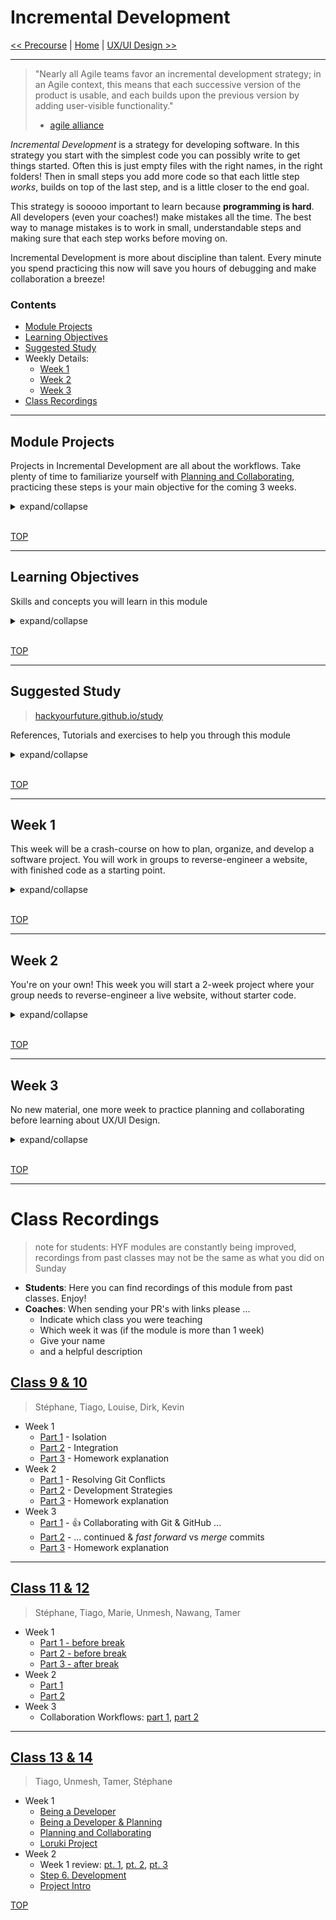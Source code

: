 # Incremental Development

[<< Precourse](https://github.com/hackyourfuturebelgium/precourse) | [Home](https://home.hackyourfuture.be) | [UX/UI Design >>](https://github.com/hackyourfuturebelgium/ux-ui-design)

---

> "Nearly all Agile teams favor an incremental development strategy;
> in an Agile context, this means that each successive version of the product is usable,
> and each builds upon the previous version by adding user-visible functionality."
>
> - [agile alliance](https://www.agilealliance.org/glossary/incremental-development)

_Incremental Development_ is a strategy for developing software. In this strategy you start with the simplest code you can possibly write to get things started. Often this is just empty files with the right names, in the right folders! Then in small steps you add more code so that each little step _works_, builds on top of the last step, and is a little closer to the end goal.

This strategy is sooooo important to learn because **programming is hard**. All developers (even your coaches!) make mistakes all the time. The best way to manage mistakes is to work in small, understandable steps and making sure that each step works before moving on.

Incremental Development is more about discipline than talent. Every minute you spend practicing this now will save you hours of debugging and make collaboration a breeze!

### Contents

- [Module Projects](#module-projects)
- [Learning Objectives](#learning-objectives)
- [Suggested Study](#suggested-study)
- Weekly Details:
  - [Week 1](#week-1)
  - [Week 2](#week-2)
  - [Week 3](#week-3)
- [Class Recordings](#class-recordings)

---

## Module Projects

Projects in Incremental Development are all about the workflows. Take plenty of time to familiarize yourself with [Planning and Collaborating](./planning-and-collaborating), practicing these steps is your main objective for the coming 3 weeks.

<details>
<summary>expand/collapse</summary>
<br>

In the first weeks it's likely that you'll spend as much time figuring out how to plan and work with Git/GitHub as you will spend writing code. _This is totally normal and OK!_ Working like a developer takes time and practice to get good at, and at this point in your learning it's even more important than mastering HTML & CSS!

So on days when you find yourself spending a couple hours struggling with branches, trying to push your homework or create an issue, remind yourself that it's all time well spent. Mastering these skills _now_ will free your time _later_ to focus on studying the more interesting and challenging skills in this course.

Developing a working web site is not enough! You will be expected to submit a development strategy and complete repository, cleanly developed with one branch per step. The goal of these projects is to practice planning and building clean projects in a structured way. The goal of these projects _is not_ to build the fanciest most beautiful website, to use all the latest CSS tricks, or to use cool libraries.

Here's a short list of do's and don'ts that can help you stay on track:

### Do

- ... ask for help early and often
- ... pay as much attention to your branches & repository as your code
- ... be very careful about your CSS classes, selectors and id's
- ... properly format your code
- ... find the simplest solution to each task in your projects

### Don't

- ... think that your site can be pretty enough to make up for messy code
- ... make any steps of your project do less _or more_ than is described in the strategy
- ... move on to the next step before the previous one is finished

</details>
<br>

[TOP](#incremental-development)

---

## Learning Objectives

Skills and concepts you will learn in this module

<details>
<summary>expand/collapse</summary>

### Incremental Development

- Breaking large web-sites into small, manageable tasks
- Sharing tasks between group members

### Git

- Pulling & pushing specific branches
- Atomic commits with meaningful messages
- Branching and merging

### GitHub

- Using Pull Requests for code review
- Using Project Boards to track projects
- Using Issues to organize and discuss tasks

### Command Line Interface

- Navigating directories: `cd`, `ls`, `pwd`
- Creating & removing files and directories

### Visual Studio Code

- Using plugins for efficient development
- Using linters & code formatters (plugins)
- Using the integrated terminal

### DOM: Basic Life-cycle

1. **Source Code**: HTML & CSS files you edit in VSC
1. **Document Object Model**: What you see in the DevTools inspector
1. **Rendered Page**: What you see in the main browser window

### Browser DevTools

- Finding the source for a website
- Inspecting a specific DOM Element
- Replicating styles and layout

### HTML & CSS

- Use clear and consistent code formatting
- Meaningful names for classes & id's
- Correct usage of CSS selectors
- Responsive, mobile first development
- Accessible Rich Internet Applications (ARIA)

</details>
<br>

[TOP](#incremental-development)

---

## Suggested Study

> [hackyourfuture.github.io/study](https://hackyourfuture.github.io/study)

References, Tutorials and exercises to help you through this module

<details>
<summary>expand/collapse</summary>
<br>

> https://htmlpreview.github.io/ - see a live demo of any branch

### Incremental Development

- [What is this?](https://www.youtube.com/watch?v=GzzkpAOxHXs)
- [Agile Development by Cartoon](https://www.youtube.com/watch?v=Z9QbYZh1YXY&list=PLBUu5aGDLKnbeEx8U-5r436bw6p9wv1rS)
- [Atlassian](https://www.atlassian.com/team-playbook/plays), [Team Playbook](https://www.atlassian.com/team-playbook/plays)
- [Splitting User Stories](https://www.youtube.com/watch?v=EDT0HMtDwYI)
- [Three key parts](https://www.youtube.com/watch?v=ctFzjMygaRo)

### Git & GitHub

- [learngitbranching](https://learngitbranching.js.org)
- [git & github for poets](https://www.youtube.com/watch?v=BCQHnlnPusY&list=PLRqwX-V7Uu6ZF9C0YMKuns9sLDzK6zoiV)
- lab.github.com:
  - [First Day on GitHub](https://lab.github.com/githubtraining/first-day-on-github)
  - [First Week on GitHub](https://lab.github.com/githubtraining/first-week-on-github)
- [The Net Ninja](https://www.youtube.com/watch?v=QV0kVNvkMxc&list=PL4cUxeGkcC9goXbgTDQ0n_4TBzOO0ocPR&index=8)
- [git-it](https://github.com/jlord/git-it-electron/)
- [Understand how to use Atomic Commits](https://curiousprogrammer.io/blog/how-to-craft-your-changes-into-small-atomic-commits-using-git)

### Command Line Interface

- [Jesse Showalter](https://www.youtube.com/watch?v=5XgBd6rjuDQ)
- CLI games:
  - [bashcrawl](https://gitlab.com/slackermedia/bashcrawl/) - clone & play
  - [Terminus](https://web.mit.edu/mprat/Public/web/Terminus/Web/main.html) - online
  - [iTerm](https://sr6033.github.io/lterm/) - online
- [A huge cheat sheet](https://gist.github.com/LeCoupa/122b12050f5fb267e75f)
- [study.hyf.be](https://study.hackyourfuture.be/cli)

### Writing READMEs

- [makeareadme.com](https://www.makeareadme.com/)
- [bulldogjob](https://bulldogjob.com/news/449-how-to-write-a-good-readme-for-your-github-project)
- [meakaakka](https://medium.com/@meakaakka/a-beginners-guide-to-writing-a-kickass-readme-7ac01da88ab3)

### DevTools and the DOM

- [How to inspect an element](https://www.lifewire.com/get-inspect-element-tool-for-browser-756549)
- [inspecting-the-dom](https://hackyourfuturebelgium.github.io/inspecting-the-dom/)
- [Modify the DOM. (does the source change?)](https://zapier.com/blog/inspect-element-tutorial/)

### HTML & CSS

- FCC, Responsive Web Design: [exercises](https://www.freecodecamp.org/learn), [video](https://www.youtube.com/watch?v=srvUrASNj0s)
- [mmtuts: HTML & CSS](https://www.youtube.com/watch?v=TKYsuU86-DQ&list=PL0eyrZgxdwhwNC5ppZo_dYGVjerQY3xYU)
- [CSS Games](https://study.hackyourfuture.be/html-css/css#games-to-learn-css)
- :egg: [html-css-git-exercises](https://github.com/hackyourfuturebelgium/html-css-git-exercises)
- :hatching_chick: [HTML-CSS-Practice-Problems](https://github.com/DevMountain/HTML-CSS-Practice-Problems)
- :hatched_chick: [css-exercises](https://github.com/dangodev/css-exercises)

### Collaborating on GitHub

- [Adding collaborators to a repository](https://www.youtube.com/watch?v=p49LRx3hYI8)
- [about code reviews](https://help.github.com/en/github/collaborating-with-issues-and-pull-requests/about-pull-request-reviews)
- [requesting a code review](https://help.github.com/en/github/collaborating-with-issues-and-pull-requests/requesting-a-pull-request-review)
- [Git Workflow for 2](https://github.com/hackyourfuturebelgium/git-workflow-workshop-for-two)
- [Pull Requests](https://www.youtube.com/watch?v=2M16faxEQsg)
- [Git & GitHub for Poets](https://www.youtube.com/watch?v=BCQHnlnPusY&list=PLRqwX-V7Uu6ZF9C0YMKuns9sLDzK6zoiV)
- The Net Ninja: [11](https://www.youtube.com/watch?v=MnUd31TvBoU&list=PL4cUxeGkcC9goXbgTDQ0n_4TBzOO0ocPR&index=11)
- linking PRs to Issues: [reference 1](https://help.github.com/en/github/managing-your-work-on-github/linking-a-pull-request-to-an-issue), [reference 2](https://help.github.com/articles/autolinked-references-and-urls/)
- [closing Issues using keywords](https://help.github.com/en/enterprise/2.16/user/github/managing-your-work-on-github/closing-issues-using-keywords)

### User Stories

- [User Stories](https://www.youtube.com/watch?v=apOvF9NVguA)
- Acceptance Criteria
  - [Yodiz](https://www.yodiz.com/blog/user-stories-acceptance-definition-and-criteria-in-agile-methodologies/)
  - [Zepel](https://zepel.io/agile/acceptance-criteria-for-user-stories/)
  - [Ruby Garage](https://rubygarage.org/blog/clear-acceptance-criteria-and-why-its-important)
  - [The Infinity Project](https://www.youtube.com/watch?v=KYS0ptJ4JWc)
- Setting Priorities
  - [Many Strategies](https://zapier.com/blog/how-to-prioritize)
  - The Priority Quadrant
    - [The Quadrant](https://www.youtube.com/watch?v=NGvsxPOmWuw)
    - [Problems with this method](https://www.linkedin.com/pulse/why-prioritization-impacteffort-doesnt-work-itamar-gilad)
  - Other Perspectives
    - [Alex Ponomarev](https://medium.com/swlh/prioritizing-user-stories-in-agile-projects-d1dd8dd79165)
    - [Michael Lant](https://michaellant.com/2010/05/21/how-to-easily-prioritize-your-agile-stories/)

</details>
<br>

[TOP](#incremental-development)

---

## Week 1

This week will be a crash-course on how to plan, organize, and develop a software project. You will work in groups to reverse-engineer a website, with finished code as a starting point.

<details>
<summary>expand/collapse</summary>

### Before Class

> Do you have any questions from last week? Add the `question` label to an issue in your class repo so your coaches know what to review!

[Planning and Collaborating](./planning-and-collaborating): This is important, take your time to understand it!

### During Class

In class you will get to know your coaches, discuss the Planning and Collaborating process, then get a start on this week's group project.

#### Before Break

1. Introductions from each coach
2. Q/A time about the secret lives of developers
3. A walk-through and discussion of [Planning and Collaborating](./planning-and-collaborating)

#### After Break

1. As a full class, take a look through the finished [loruki-website](./loruki-website) code and discuss how it might be broken into small tasks
2. Break into small groups and get set up for this week's group project. You should aim to have created your group's repository by the end of class.

### After Class

> group project

This week's project is to study the [**loruki-website** tutorial](https://github.com/bradtraversy/loruki-website) from Traversy Media. A working website is not enough! You are expected to create a group repository named `loruki-website`, as described in Planning and Collaborating. Your group is not expected to submit exactly the same code as Mr. Traversy. You are free to add features, remove features, or write your features differently than he did. His tutorial code is just a starting point.

This is a large project to finish in one week, it's ok if you don't finish all the code! What's most important is that you get used to the Planning and Collaborating workflows.

In the tutorial, Mr. Traversy deployes his website using Netlify. For your group project you can use GitHub Pages instead.

Here's a good way to approach the group project:

1. Before watching the tutorial video (aim to have this finished on Tuesday):
   - **Backlog**: Study the finished website as a group to come up with your backlog and priorities. You won't need to look at the actual code for this step, backlogs are all about what the user sees!
   - **Development Strategy**: Study the finished code as a group. What code did Mr. Traversy write for each step? how would you break that code into different tasks?
   - **Project Board**: Convert your Development Strategy into issues and a project board in your group repo.
2. While studying the tutorial individually, each group member can assign themselves tasks from the project board to practice the HTML & CSS they are learning in the tutorial.
3. After everyone has finished studying the tutorial you can already organize a group call to discuss what you learned and write your **Retrospective**. Your group does not need to have finished the project before doing the Retrospective.

### Issue Checklist

Copy-paste this checklist into a new project issue and move your issue to the project board, your issue should have:

- labels:`group`, `project`, `week-1`
- milestone: `incremental-development`

```md
- [ ] [repo](https://github.com/_/_) (with a complete README)
- [ ] [live demo](https://_.github.io/_) (GitHub Pages, not Netlify)
- [/planning](https://github.com/_/_/tree/master/planning)
  - [ ] communication plan
  - [ ] constraints
  - [ ] backlog
  - [ ] development strategy
  - [ ] retrospective
- [ ] [project board](https://github.com/_/_/projects/1)
```

</details>
<br>

[TOP](#incremental-development)

---

## Week 2

You're on your own! This week you will start a 2-week project where your group needs to reverse-engineer a live website, without starter code.

<details>
<summary>expand/collapse</summary>

### Before Class

> Do you have any questions from last week? Add the `question` label to an issue in your class repo so your coaches know what to review!

You and your group should come prepared to present your Retrospective. Each group will have ~5 minutes to share how the project went last week. Keep it short and clear!

Besides the Retrospectives, this Sunday will be all review and preparation for the week's project. Come ready with all sorts of questions!

### During Class

#### Before Break

1. Questions & review
2. Retrospective presentations, ~5 minutes per group
3. Coach-led discussion of challenges and Lessons Learned

#### After Break

1. Read over [step 6, Development](./planning-and-collaborating/6-development.md) all together
1. Study the hackyourfuture.be website as a full class
   - how would you break this into small steps?
   - which pieces are most important?
1. Break into small groups and prepare your repository for the group project

### After Class

> group project

Your group will have 2 weeks to reverse-engineer as much of hackyourfuture.be as possible. You're on your own! If your team has some different ideas for layout or design, go for it. The HYF site is just a starting point.

Starting with an empty repository your group will need to define a backlog with priorities, create a project board full of tasks, and get coding!

Pay special attention to:

- Using HTML5 Semantic Element
- Accessibility
- Responsive Design

### Issue Checklist

Copy-paste this checklist into a new project issue and move your issue to the project board, your issue should have:

- labels:`group`, `project`, `week-2`, `week-3`
- milestone: `incremental-development`

```md
- [ ] [repo](https://github.com/_/_) (with a complete README)
- [ ] [live demo](https://_.github.io/_) (GitHub Pages, not Netlify)
- [/planning](https://github.com/_/_/tree/master/planning)
  - [ ] communication plan
  - [ ] constraints
  - [ ] backlog
  - [ ] development strategy
  - [ ] retrospective
- [ ] [project board](https://github.com/_/_/projects/1)
- [ ] no JavaScript!
```

</details>
<br>

[TOP](#incremental-development)

---

## Week 3

No new material, one more week to practice planning and collaborating before learning about UX/UI Design.

<details>
<summary>expand/collapse</summary>

### Before Class

> Do you have any questions from last week? Add the `question` label to an issue in your class repo so your coaches know what to review!

Nothing new! Come ready to discuss your group's work last week, and to share tips for a better next week.

### During Class

#### Before Break

1. Questions & review
2. ~5 minute status report from each group
3. Coach-led discussion of challenges and Lessons Learned

#### After Break

Prepare for the week! Break into groups and meet with a coach to discuss your progress from last week, and to make plans for a success week ahead.

### After Class

> group project

Finish building as much of hackyourfuture.be as possible before Friday. On Friday or Saturday your group should gather to discuss how the project went and to fill out your Retrospective.

You can move your group issue into "Ready for Review" after you have finished your Retrospective. Just like the first week's project, you will be assessed on your planning and collaborating not on a finished project.

</details>
<br>

[TOP](#incremental-development)

---

# Class Recordings

> note for students: HYF modules are constantly being improved, recordings from past classes may not be the same as what you did on Sunday

- **Students**: Here you can find recordings of this module from past classes. Enjoy!
- **Coaches**: When sending your PR's with links please ...
  - Indicate which class you were teaching
  - Which week it was (if the module is more than 1 week)
  - Give your name
  - and a helpful description

## [Class 9 & 10](https://hackyourfuturebelgium.github.io/class-9-10)

> Stéphane, Tiago, Louise, Dirk, Kevin

- Week 1
  - [Part 1](https://vimeo.com/419992403) - Isolation
  - [Part 2](https://vimeo.com/419993111) - Integration
  - [Part 3](https://vimeo.com/419991575) - Homework explanation
- Week 2
  - [Part 1](https://vimeo.com/422148962) - Resolving Git Conflicts
  - [Part 2](https://vimeo.com/422149182) - Development Strategies
  - [Part 3](https://vimeo.com/422347127) - Homework explanation
- Week 3
  - [Part 1](https://vimeo.com/424498862) - :+1: Collaborating with Git & GitHub ...
  - [Part 2](https://vimeo.com/424519483) - ... continued & _fast forward_ vs _merge_ commits
  - [Part 3](https://vimeo.com/424525176) - Homework explanation

---

## [Class 11 & 12](https://github.com/hackyourfuturebelgium/class-11-12)

> Stéphane, Tiago, Marie, Unmesh, Nawang, Tamer

- Week 1
  - [Part 1 - before break](https://vimeo.com/462552602)
  - [Part 2 - before break](https://vimeo.com/462554201)
  - [Part 3 - after break](https://vimeo.com/462555843)
- Week 2
  - [Part 1](https://vimeo.com/465288009)
  - [Part 2](https://vimeo.com/465288632)
- Week 3
  - Collaboration Workflows: [part 1](https://vimeo.com/manage/467646196/general), [part 2](https://vimeo.com/manage/467646011/general)

---

## [Class 13 & 14](https://github.com/hackyourfuturebelgium/class-13-14)

> Tiago, Unmesh, Tamer, Stéphane

- Week 1
  - [Being a Developer](https://vimeo.com/509473608)
  - [Being a Developer & Planning](https://vimeo.com/509474038)
  - [Planning and Collaborating](https://vimeo.com/509474518)
  - [Loruki Project](https://vimeo.com/509474798)
- Week 2
  - Week 1 review: [pt. 1](https://vimeo.com/512495839), [pt. 2](https://vimeo.com/512496591), [pt. 3](https://vimeo.com/512497168)
  - [Step 6. Development](https://vimeo.com/512497795)
  - [Project Intro](https://vimeo.com/512498140)

[TOP](#incremental-development)
